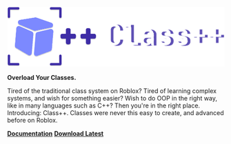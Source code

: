 <img src="./.github/images/classppiconextended.svg" alt="Class++">

**Overload Your Classes.**

Tired of the traditional class system on Roblox?
Tired of learning complex systems, and wish for something easier?
Wish to do OOP in the right way, like in many languages such as C++?
Then you're in the right place.
Introducing: Class++.
Classes were never this easy to create, and advanced before on Roblox.

**[Documentation](https://tenebrisnoctua.github.io/ClassPP/)** **[Download Latest]()**
